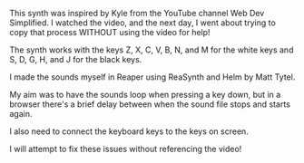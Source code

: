 This synth was inspired by Kyle from the YouTube channel Web Dev Simplified.
I watched the video, and the next day, I went about trying to copy that process WITHOUT using the video for help!

The synth works with the keys Z, X, C, V, B, N, and M for the white keys and S, D, G, H, and J for the black keys.

I made the sounds myself in Reaper using ReaSynth and Helm by Matt Tytel.

My aim was to have the sounds loop when pressing a key down, but in a browser there's a brief delay between when the sound file stops and starts again.

I also need to connect the keyboard keys to the keys on screen.

I will attempt to fix these issues without referencing the video!